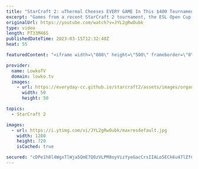 ```yaml
---
title: "StarCraft 2: uThermal Cheeses EVERY GAME In This $400 Tournament!"
excerpt: "Games from a recent StarCraft 2 tournament, the ESL Open Cup Europe, where @uThermal decides to cheese every game.  Support my work: https://patreon.com/lowkotv Lowko Merch: https://lowko.shop  My YouTube channels: @LowkoTV​ @MoreLowko @LowkoClips  Twitch livestream: https://twitch.tv/lowkotv Live most"
originalUrl: https://youtube.com/watch?v=JYL2gRwOubk
type: video
length: PT33M46S
publishedDateTime: 2023-03-15T12:32:48Z
heat: 55

featuredContent: "<iframe width=\"800\" height=\"500\" frameborder=\"0\" src=\"https://www.youtube.com/embed/JYL2gRwOubk\" allow=\"accelerometer; autoplay; encrypted-media; gyroscope; picture-in-picture\" allowfullscreen></iframe>"

provider:
  name: LowkoTV
  domain: lowko.tv
  images:
    - url: https://everyday-cc.github.io/starcraft2/assets/images/organizations/lowko.tv-50x50.jpg
      width: 50
      height: 50

topics:
  - StarCraft 2

images:
  - url: https://i.ytimg.com/vi/JYL2gRwOubk/maxresdefault.jpg
    width: 1280
    height: 720
    isCached: true

secured: "cDPe1h8l4WgxTlWja5QmE7QOzVLPM8oyVizYyeGacCrsIIALo5ECk6u47lZfCaY3q053wrfTRP+jtE0pDecI3BMSLUPxtw4Jh6acFXdco7lLTbIQmH+MgPA33FPYxyyTq1MjPpTrlxHjVYNGlTXM9lVFVse4N2m/RWYocKyPlfo8YNqsrlmYd1n2zhmcKutwKy3LQ6cic3X/MeTmoQQkxwTa4l1Xnz1UNb6voji+JH7cfYx4hHQly5k6Bvi8SYAwno5k/L2zcyBLTJA2pEr+9/St0Sufg/KLTuQlXVMyIqACfqhB/7jg/oVow3/sZBCnWHBkd8q5d5AeG0RdqbDb6TP9z3qGlSh0i9rzRUGdkBjRiRQVliQ42TY97srQRG9zx4g4UhxOIMtrLzZg4VeCfjC+pZliQ+j5pLlhySlBtKKQVx/h6Gtto13Hbr8fxha+;yVPFlOqj8EC/BfiUTTmGXg=="
---
```



